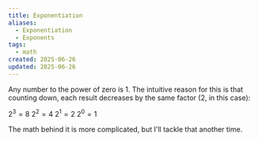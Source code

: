 ```yaml
---
title: Exponentiation
aliases:
  - Exponentiation
  - Exponents
tags:
  - math
created: 2025-06-26
updated: 2025-06-26
---
```


Any number to the power of zero is 1. The intuitive reason for this is that counting down, each result decreases by the same factor (2, in this case):

   $2^3 = 8$
   $2^2 = 4$
   $2^1 = 2$
   $2^0 = 1$

The math behind it is more complicated, but I'll tackle that another time.